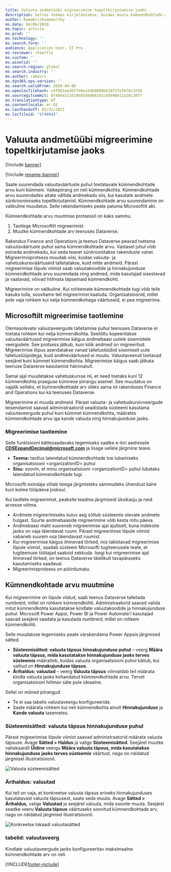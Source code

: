 ```yaml
---
title: Valuuta andmetüübi migreerimine topeltkirjutamise jaoks
description: Selles teemas kirjeldatakse, kuidas muuta kümnendkohtade arvu, mida topeltkirjutamine valuuta puhul toetab.
author: RamaKrishnamoorthy
ms.date: 04/06/2020
ms.topic: article
ms.prod: ''
ms.technology: ''
ms.search.form: ''
audience: Application User, IT Pro
ms.reviewer: rhaertle
ms.custom: ''
ms.assetid: ''
ms.search.region: global
ms.search.industry: ''
ms.author: ramasri
ms.dyn365.ops.version: ''
ms.search.validFrom: 2020-04-06
ms.openlocfilehash: c4f663ae36f7d4ea3db9888e618f2fe3bf8c3256
ms.sourcegitcommit: 074b6e212d19dd5d84881d1cdd096611a18c207f
ms.translationtype: HT
ms.contentlocale: et-EE
ms.lasthandoff: 03/31/2021
ms.locfileid: "5748943"
---
```

# <a name="currency-data-type-migration-for-dual-write"></a>Valuuta andmetüübi migreerimine topeltkirjutamise jaoks

[!include [banner](../../includes/banner.md)]

[!include [rename-banner](~/includes/cc-data-platform-banner.md)]

Saate suurendada valuutaväärtuste puhul toetatavate kümnendkohtade arvu kuni kümneni. Vaikepiirang on neli kümnendkohta. Kümnendkohtade arvu suurendades aitate vältida andmekadu siis, kui kasutate andmete sünkroonimiseks topeltkirjutamist. Kümnendkohtade arvu suurendamine on valikuline muudatus. Selle rakendamiseks peate paluma Microsoftilt abi.

Kümnendkohtade arvu muutmise protsessil on kaks sammu.

1. Taotlege Microsoftilt migreerimist.
2. Muutke kümnendkohtade arv teenuses Dataverse.

Rakendus Finance and Operations ja teenus Dataverse peavad toetama valuutaväärtuste puhul sama kümnendkohtade arvu. Vastasel juhul võib esineda andmekadu, kui seda teavet sünkroonitakse rakenduste vahel. Migreerimisprotsess muudab viisi, kuidas valuuta- ja vahetuskursiväärtuseid talletatakse, kuid mitte andmeid. Pärast migreerimise lõpule viimist saab valuutakoodide ja hinnakujunduse kümnendkohtade arvu suurendada ning andmed, mida kasutajad sisestavad ja vaatavad, võivad hõlmata täpsemaid kümnendkohti.

Migreerimine on valikuline. Kui rohkemate kümnendkohtade tugi võib teile kasuks tulla, soovitame teil migreerimist kaaluda. Organisatsioonid, millel pole vaja rohkem kui nelja kümnendkohaga väärtuseid, ei pea migreerima.

## <a name="requesting-migration-from-microsoft"></a>Microsoftilt migreerimise taotlemine

Olemasolevate valuutaveergude talletamise puhul teenuses Dataverse ei toetata rohkem kui nelja kümnendkohta. Seetõttu kopeeritakse valuutaväärtused migreerimise käigus andmebaasi uutele sisemistele veergudele. See protsess jätkub, kuni kõik andmed on migreeritud. Migreerimise lõpus asendatakse vanad talletustüübid sisemiselt uute talletustüüpidega, kuid andmeväärtused ei muutu. Valuutaveerud toetavad seejärel kuni kümmet kümnendkohta. Migreerimise käigus saab jätkata teenuse Dataverse kasutamist häirimatult.

Samal ajal muudetakse vahetuskursse nii, et need toetaks kuni 12 kümnendkohta praeguse kümnese piirangu asemel. See muudatus on vajalik selleks, et kümnendkohtade arv oleks sama nii rakenduses Finance and Operations kui ka teenuses Dataverse.

Migreerimine ei muuda andmeid. Pärast valuuta- ja vahetuskursivveergude teisendamist saavad administraatorid seadistada süsteemi kasutama valuutaveergude puhul kuni kümmet kümnendkohta, määrates kümnendkohtade arvu iga kande valuuta ning hinnakujunduse jaoks.

### <a name="request-a-migration"></a>Migreerimise taotlemine

Selle funktsiooni kättesaadavaks tegemiseks saatke e-kiri aadressile **CDSExpandDecimal@microsoft.com** ja lisage sellele järgmine teave.

+ **Teema:** taotlus laiendatud kümnendkohtade toe lubamiseks organisatsiooni \<organizationID\> puhul
+ **Sisu:** soovin, et minu organisatsiooni \<organizationID\> puhul lubataks laiendatud kümnendkohtade tugi.

Microsofti esindaja võtab teiega järgmisteks sammudeks ühendust kahe kuni kolme tööpäeva jooksul.

Kui taotlete migreerimist, peaksite teadma järgmiseid üksikasju ja neid arvesse võtma.

+ Andmete migreerimiseks kuluv aeg sõltub süsteemis olevate andmete hulgast. Suurte andmebaaside migreerimine võib kesta mitu päeva.
+ Andmebaasi maht suureneb migreerimise ajal ajutiselt, kuna indeksite jaoks on vaja täiendavat ruumi. Pärast migreerimise lõpule viimist vabaneb suurem osa täiendavast ruumist.
+ Kui migreerimise käigus ilmnevad tõrked, mis takistavad migreerimise lõpule viimist, saadab süsteem Microsofti tugiteenusele teate, et tugiteenuse töötajad saaksid sekkuda. Isegi kui migreerimise ajal ilmnevad tõrked, on teenus Dataverse täielikult tavapäraseks kasutamiseks saadaval.
+ Migreerimisprotsess on pöördumatu.

## <a name="changing-the-number-of-decimal-places"></a>Kümnendkohtade arvu muutmine

Kui migreerimine on lõpule viidud, saab teenus Dataverse talletada numbreid, millel on rohkem kümnendkohti. Administraatorid saavad valida mitut kümnendkohta kasutatakse kindlate valuutakoodide ja hinnakujunduse puhul. Microsoft Power Appsi, Power BI ja Power Automate'i kasutajad saavad seejärel vaadata ja kasutada numbreid, millel on rohkem kümnendkohti.

Selle muudatuse tegemiseks peate värskendama Power Appsis järgmised sätted.

+ **Süsteemisätted: valuuta täpsus hinnakujunduse puhul** – veerg **Määra valuuta täpsus, mida kasutatakse hinnakujunduse jaoks terves süsteemis** määratleb, kuidas valuuta organisatsiooni puhul käitub, kui valitud on **Hinnakujunduse täpsus**.
+ **Ärihaldus: valuutad** – veerg **Valuuta täpsus** võimaldab teil määrata kindla valuuta jaoks kohandatud kümnendkohtade arvu. Tervet organisatsiooni hõlmav säte pole ideaalne.

Sellel on mõned piirangud.

+ Te ei saa tabelis valuutaveergu konfigureerida.
+ Saate määrata rohkem kui neli kümnendkohta ainult **Hinnakujunduse** ja **Kande valuuta** tasemetes.

### <a name="system-settings-currency-precision-for-pricing"></a>Süsteemisätted: valuuta täpsus hinnakujunduse puhul

Pärast migreerimise lõpule viimist saavad administraatorid määrata valuuta täpsuse. Avage **Sätted \> Haldus** ja valige **Süsteemisätted**. Seejärel muutke vahekaardil **Üldine** veergu **Määra valuuta täpsus, mida kasutatakse hinnakujunduse jaoks terves süsteemis** väärtust, nagu on näidatud järgmisel illustratsioonil.

![Valuuta süsteemisätted](media/currency-system-settings.png)

### <a name="business-management-currencies"></a>Ärihaldus: valuutad

Kui teil on vaja, et konkreetse valuuta täpsus erineks hinnakujunduses kasutatavast valuuta täpsusest, saate seda muuta. Avage **Sätted \> Ärihaldus**, valige **Valuutad** ja seejärel valuuta, mida soovite muuta. Seejärel seadke veeru **Valuuta täpsus** väärtuseks soovitud kümnendkohtade arv, nagu on näidatud järgmisel illustratsioonil.

![Konkreetse lokaadi valuutasätted](media/specific-currency.png)

### <a name="tables-currency-column"></a>tabelid: valuutaveerg

Kindlate valuutaveergude jaoks konfigureeritav maksimaalne kümnendkohtade arv on neli.


[!INCLUDE[footer-include](../../../../includes/footer-banner.md)]